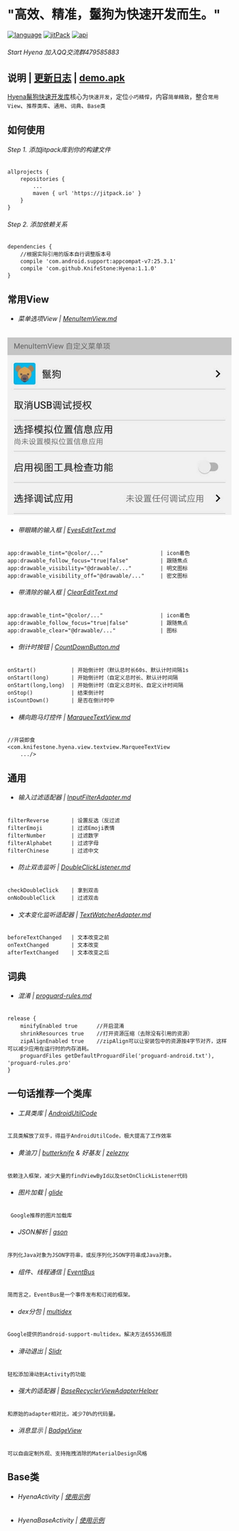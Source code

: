 # "高效、精准，鬣狗为快速开发而生。"

[![language][languageSvg]]() [![jitPack][jitPackSvg]][jitPack] [![api][apiSvg]][api]

###### Start Hyena 加入QQ交流群479585883

## 说明 | [更新日志][UpdateLog.md] | [demo.apk][蒲公英下载地址]

[Hyena鬣狗快速开发库][Hyena]核心为`快速开发`，定位`小巧精悍`，内容`简单精致`，整合`常用View`、`推荐类库`、`通用`、`词典`、`Base类`


## 如何使用

###### Step 1. 添加jitpack库到你的构建文件

```
allprojects {
    repositories {
        ...
        maven { url 'https://jitpack.io' }
    }
}
```

###### Step 2. 添加依赖关系

```
dependencies {
    //根据实际引用的版本自行调整版本号
    compile 'com.android.support:appcompat-v7:25.3.1'
    compile 'com.github.KnifeStone:Hyena:1.1.0'
}
```

## 常用View

* ###### 菜单选项View   |   [MenuItemView.md][MenuItemView.md]

![MenuItemView.png][MenuItemView.png]

* ###### 带眼睛的输入框 | [EyesEditText.md][EyesEditText.md]

```
app:drawable_tint="@color/..."                  | icon着色
app:drawable_follow_focus="true|false"          | 跟随焦点
app:drawable_visibility="@drawable/..."         | 明文图标
app:drawable_visibility_off="@drawable/..."     | 密文图标
```

* ###### 带清除的输入框 | [ClearEditText.md][ClearEditText.md]

```
app:drawable_tint="@color/..."                  | icon着色
app:drawable_follow_focus="true|false"          | 跟随焦点
app:drawable_clear="@drawable/..."              | 图标
```

* ###### 倒计时按钮 | [CountDownButton.md][CountDownButton.md]

```
onStart()           | 开始倒计时（默认总时长60s、默认计时间隔1s
onStart(long)       | 开始倒计时（自定义总时长、默认计时间隔
onStart(long,long)  | 开始倒计时（自定义总时长、自定义计时间隔
onStop()            | 结束倒计时
isCountDown()       | 是否在倒计时中
```

* ###### 横向跑马灯控件 | [MarqueeTextView.md][MarqueeTextView.md]

```
//开袋即食
<com.knifestone.hyena.view.textview.MarqueeTextView
    .../>
```

## 通用

* ###### 输入过滤适配器 | [InputFilterAdapter.md][InputFilterAdapter.md]

```
filterReverse       | 设置反选（反过滤
filterEmoji         | 过滤Emoji表情
filterNumber        | 过滤数字
filterAlphabet      | 过滤字母
filterChinese       | 过滤中文
```

* ###### 防止双击监听 | [DoubleClickListener.md][DoubleClickListener.md]

```
checkDoubleClick    | 拿到双击
onNoDoubleClick     | 过滤双击
```

* ###### 文本变化监听适配器 | [TextWatcherAdapter.md][TextWatcherAdapter.md]

```
beforeTextChanged   | 文本改变之前
onTextChanged       | 文本改变
afterTextChanged    | 文本改变之后
```

## 词典

* ###### 混淆 | [proguard-rules.md][proguard-rules.md]

```
release {
    minifyEnabled true      //开启混淆
    shrinkResources true    //打开资源压缩（去除没有引用的资源）
    zipAlignEnabled true    //zipAlign可以让安装包中的资源按4字节对齐，这样可以减少应用在运行时的内存消耗。
    proguardFiles getDefaultProguardFile('proguard-android.txt'), 'proguard-rules.pro'
}
```

## 一句话推荐一个类库

* ###### 工具类库 | [AndroidUtilCode][AndroidUtilCode]

```
工具类解放了双手，得益于AndroidUtilCode，极大提高了工作效率
```

* ###### 黄油刀 | [butterknife][butterknife] & 好基友 | [zelezny][zelezny]

```
依赖注入框架，减少大量的findViewById以及setOnClickListener代码
```

* ###### 图片加载 | [glide][glide]

```
 Google推荐的图片加载库
```

* ###### JSON解析 | [gson][gson]

```
序列化Java对象为JSON字符串，或反序列化JSON字符串成Java对象。
```

* ###### 组件、线程通信 | [EventBus][EventBus]

```
简而言之，EventBus是一个事件发布和订阅的框架。
```

* ###### dex分包 | [multidex][multidex]

```
Google提供的android-support-multidex。解决方法65536瓶颈
```

* ###### 滑动退出 | [Slidr][Slidr]

```
轻松添加滑动到Activity的功能
```

* ###### 强大的适配器 | [BaseRecyclerViewAdapterHelper][BaseRecyclerViewAdapterHelper]

```
和原始的adapter相对比，减少70%的代码量。
```

* ###### 消息显示 | [BadgeView][BadgeView]

```
可以自由定制外观、支持拖拽消除的MaterialDesign风格
```

## Base类

* ###### HyenaActivity | [使用示例][HyenaActivity.md]

* ###### HyenaBaseActivity | [使用示例][HyenaBaseActivity.md]


[languageSvg]:https://img.shields.io/badge/language-java-blue.svg
[jitPackSvg]:https://jitpack.io/v/KnifeStone/Hyena.svg
[jitPack]:https://jitpack.io/#KnifeStone/Hyena
[apiSvg]: https://img.shields.io/badge/API-15+-blue.svg
[api]: https://android-arsenal.com/api?level=15

[Hyena]:https://github.com/KnifeStone/Hyena
[蒲公英下载地址]:https://www.pgyer.com/72qN

[AndroidUtilCode]:https://github.com/Blankj/AndroidUtilCode
[butterknife]:https://github.com/JakeWharton/butterknife
[zelezny]:https://github.com/avast/android-butterknife-zelezny
[glide]:https://github.com/bumptech/glide
[gson]:https://github.com/google/gson
[EventBus]:https://github.com/greenrobot/EventBus
[multidex]:http://blog.csdn.net/gaozhan_csdn/article/details/51992100
[Slidr]:https://github.com/r0adkll/Slidr
[BaseRecyclerViewAdapterHelper]:https://github.com/CymChad/BaseRecyclerViewAdapterHelper
[BadgeView]:https://github.com/qstumn/BadgeView

[Hyena.jpg]:https://github.com/KnifeStone/Hyena/blob/master/images/Hyena.jpg
[UpdateLog.md]: https://github.com/KnifeStone/Hyena/blob/master/UpdateLog.md

[MenuItemView.md]:https://github.com/KnifeStone/Hyena/blob/master/wikis/MenuItemView.md
[EyesEditText.md]:https://github.com/KnifeStone/Hyena/blob/master/wikis/EyesEditText.md
[ClearEditText.md]:https://github.com/KnifeStone/Hyena/blob/master/wikis/ClearEditText.md
[MarqueeTextView.md]:https://github.com/KnifeStone/Hyena/blob/master/wikis/MarqueeTextView.md
[CountDownButton.md]:https://github.com/KnifeStone/Hyena/blob/master/wikis/CountDownButton.md

[HyenaActivity.md]:https://github.com/KnifeStone/Hyena/blob/master/wikis/HyenaActivity.md
[HyenaBaseActivity.md]:https://github.com/KnifeStone/Hyena/blob/master/wikis/HyenaBaseActivity.md

[InputFilterAdapter.md]:https://github.com/KnifeStone/Hyena/blob/master/wikis/InputFilterAdapter.md
[DoubleClickListener.md]:https://github.com/KnifeStone/Hyena/blob/master/wikis/DoubleClickListener.md
[TextWatcherAdapter.md]:https://github.com/KnifeStone/Hyena/blob/master/wikis/TextWatcherAdapter.md

[proguard-rules.md]: https://github.com/KnifeStone/Hyena/blob/master/wikis/proguard-rules.md

[MenuItemView.png]:https://github.com/KnifeStone/Hyena/blob/master/files/images/MenuItemView.png